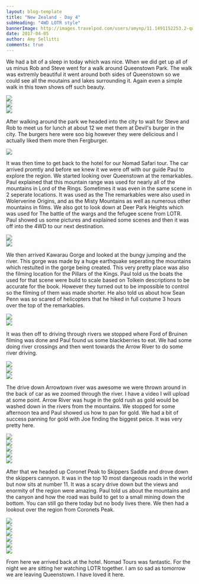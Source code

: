 ```yaml
---
layout: blog-template
title: "New Zealand - Day 4"
subHeading: "4WD LOTR style"
bannerImage: http://images.travelpod.com/users/amynp/11.1491152253.2-queenstown.jpg
date: 2017-04-05
author: Amy Sellitti
comments: true
---
```


We had a bit of a sleep in today which was nice. When we did get up all of us minus Rob and Steve went for a walk around Queenstown Park. The walk was extremly beautiful it went around both sides of Queenstown so we could see all the moutains and lakes surrounding it. Again even a simple walk in this town shows off such beauty.

<div class="center-image"><img src="https://lh3.googleusercontent.com/8R3s-Ap4Ahdnukklpa65KB_hD1eCE2urpTh_LtlEAT_6JCw0VQlc05u_fqt1q7TFmpqkGQ-w4YrYA3DyKHWauihqK1nLqwksog2mDFB8N6DiFm9RC8_r7q0EOptkzjSLCUU9zz8cEtg=w2400" /></div>
<div class="center-image"><img src="https://lh3.googleusercontent.com/lZ1wXd1E1nqW_nwVWh4o0wKkcr_ZYbPF_OUCijUi-6L80cq3h-omYlgIn2C3BsKVjQp62nwbVeHMAaBWS8kKO0OUAOxCnC6wuTRofhS-ZXlJnLwVQo0b2mXUOmZlBjN6Y7_sbqgqqCo=w2400" /></div>
<div class="center-image"><img src="https://lh3.googleusercontent.com/hlW3FD396q9ApK2JT99iYUK5nq9IGlgFuWc1RStc5Iz93olgKsBOCXexeV0hiwACPqE68Poq22-wykV7vfht2clMPnQNj61VS448R3NNq2zr2L1QXh6jFMUM10BJPJYTGF6HIkr9j-k=w2400" /></div>

After walking around the park we headed into the city to wait for Steve and Rob to meet us for lunch at about 12 we met them at Devil's burger in the city. The burgers here were soo big however they were delicious and I actually liked them more then Fergburger. 

<div class="center-image"><img src="https://lh3.googleusercontent.com/JaHOwAw4TicABxeyrrS_LHkR6Em4ymjaN0hcdELI8PXArwVF1mCvMJGZO-9o37foHDxcs7FYPzjOb_QLhbIWl77KJ4hawBbSsA7G6JuKVyKWhrvdfck5hUZR8tsntWBglv1yyQ828_U=w2400" /></div>

It was then time to get back to the hotel for our Nomad Safari tour. The car arrived promtly and before we knew it we were off with our guide Paul to explore the region. We started looking over Queenstown at the remarkables. Paul explained that this mountain range was used for nearly all of the mountains in Lord of the Rings. Sometimes it was even in the same scene in 2 seperate locations. It was used as the  The remarkables were also used in Wolerverine Origins, and as the Misty Mountains as well as numerous other mountains in films.  We also got to look down at Deer Park Heights which was used for The battle of the wargs and the fefugee scene from LOTR. Paul showed us some pictures and explained some scenes and then it was off into the 4WD to our next destination. 

<div class="center-image"><img src="https://lh3.googleusercontent.com/ZPrxx_ZxWbHoWhtW3su6lk6pK_hGpDm6820P4aihovUzi1Nt49BR88w2g-oRlO9d6PAhLcmlIL9tEJ_-qHjvxH686O_9QyYMie-12ME4LrpyxJlfFsGqK8jWk-RkEcouGgqE2kBLzjw=w2400" /></div>
<div class="center-image"><img src="https://lh3.googleusercontent.com/GiAiBtMChaEygjwUp9aZyYKrLKgFywntSBUL7YMmrP6Kw6VZuAX3OCcH1JmDuI9SpqNUnMvNpzJv8DACjXkoOZofIgTAM-fbh737KTBbdtY1wW6-CG2Ooyqgia0WqapSG6PDk58_jSE=w2400" /></div>


We then arrived Kawarau Gorge and looked at the bungy jumping and the river. This gorge was made by a huge earthquake seperating the mountains which restulted in the gorge being created. This very pretty place was also the filming location for the Pillars of the Kings. Paul told us the boats the used for that scene were build to scale based on Tolkein descriptions to be accurate for the book. However they turned out to be impossible to control so the filming of them was made shorter. He also told us about how Sean Penn was so scared of helicopters that he hiked in full costume 3 hours over the top of the remarkables.

<div class="center-image"><img src="https://lh3.googleusercontent.com/0SVEkQtPocYxrMRs6etrv-b3DXKn_6JoxzyrbOs6jqhUzNwsTmmUzySkNIDnwIOujf_LUM0QNwKFmcHD7IX97BevM6EfvDTMa1IXjArwD6NNAdoXGsMKau1PKr3_zU7CRPstYtDaF6M=w2400" /></div>
<div class="center-image"><img src="https://lh3.googleusercontent.com/8JYpgPcbvmPhu9wspXJHVOmIBPI5tHuP_sDfs4jUZFpSrQbDrwIyKk6aeWDbcgEVT4lnZ96WF9tgqJDMkuwp0haDtinTTr1UpGreqGBvmcYooqCExNYGMpSzqgLVWvjCgWb-pxQC0R8=w2400" /></div>


It was then off to driving through rivers we stopped where Ford of Bruinen filming was done and Paul found us some blackberries to eat. We had some doing river crossings and then went towards the Arrow River to do some river driving.

<div class="center-image"><img src="https://lh3.googleusercontent.com/70XozfMWP3RLo5gTk707bVSfevlM4T-DFZesqpaMTtIp99XMH7D7rIRnnoaZ06tR8te7wd_O0JlHp-xlpg5loFhSB7i1IlDEKXrQOSqXxmzPt_L5ewTe2w4FI4VxHBfkP7qhyM1Q5E0=w2400" /></div>
<div class="center-image"><img src="https://lh3.googleusercontent.com/n979yt4yDwZEx93p21ToJ-dSUMXmNrlrbP9l8acjyz0Ec9WUnbW0G4wZS5CJBFKIiUoQUxrpGD89MtWKM7zVH8FHkq9M4OgpanztGMnXO4vr0UTHmQHZOlj_5GoGjGvUkCISFOAghf4=w2400" /></div>
<div class="center-image"><img src="https://lh3.googleusercontent.com/L6mz6Q0im8SB1OXencoiyAoSKrItc_IpLkKLa8bOjaSCimoAWmxvSHL6Qd8TT1sspBgYxK-I9EgOtAwv1pXmgAzz8IZlWyfWz1rhZXqV1b6G_EME232I8wBujCTmBxbs-xdG4J5I8-s=w2400" /></div>

The drive down Arrowtown river was awesome we were thrown around in the back of car as we zoomed through the river. I have a video I will upload at some point. Arrow River was huge in the gold rush as gold would be washed down in the rivers from the mountains. We stopped for some afternoon tea and Paul showed us how to pan for gold. We had a bit of success panning for gold with Joe finding the biggest peice. It was very pretty here. 

<div class="center-image"><img src="https://lh3.googleusercontent.com/YVa16qxEn-4b3-EzevFLvhGV_Qt07ShHwAHUn6IfZhFD8i52B1AZSADNHzyVgqig5iFrP6RnWKOji3MzUzr0y8E02Ihm_oJsNorSLkRhFMJGyZYp1hHtc0hophPP6hLmBTIOgbXOmvI=w2400" /></div>
<div class="center-image"><img src="https://lh3.googleusercontent.com/1-jSs7UwsGLkj39SEQvQdcryi_IU1_jabkUkEKTrwJALnK5F41MDpK72aFzwNyLHWok4c0bOdJ4lGX3AukAMVl0hdoZ0-6BN6iDiJCf63-YPbMwZXQIrPsFyNjLgfG3dIV95l7p5rPI=w2400" /></div>
<div class="center-image"><img src="https://lh3.googleusercontent.com/02ydH5lT_hIff2KjKOzMqbmDuMLBu1bNegJfpK3waNTGI7wOCztfmVd9s3AXf3pr4G_VBM_oA_8_FcbxVHR5Jd-Br7H01Dnl_tNDpeSxizLhpl6FMDyorrzV3BK-bCbDiXIMs4XuawA=w2400" /></div>
<div class="center-image"><img src="https://lh3.googleusercontent.com/eH8QlMbnHkImTD_uPOXTdxp9X2-RhHLrioFKFzngmvRu1vnWmCc6WiZ-nqJZQ3ohDgVcU6U04O7-bDChB-0fuFXokoO0GFQvtVCoy0qol9ZkukRODWBDLjByEjJ1hi-x9XiZ24EpZcs=w2400" /></div>
<div class="center-image"><img src="https://lh3.googleusercontent.com/PvAJMRDDhBUxGaSd8Kcr1f38-SbnBXC5p7sjORWPwjgz_d-0twttLzKK7IXacs6pGvCpsbrqEVYf00GqkqfbO4rlNL5MG3RUKmQXUM70vbOjv68x-zQDmrT9H_8MoLu47VWQHzOYqME=w2400" /></div>

After that we headed up Coronet Peak to Skippers Saddle and drove down the skippers cannyon. It was in the top 10 most dangeous roads in the world but now sits at number 11. It was a scary drive down but the views and enormity of the region were amazing. Paul told us about the mountains and the canyon and how the road was build to get to a small mining down the bottom. You can still go there today but no body lives there. We then had a lookout over the region from Coronets Peak. 

<div class="center-image"><img src="https://lh3.googleusercontent.com/TOdj_WuTLFA-XO5HJBfPP-TRkgtxp7sUKLDMpAs4oh7r3sokrCro3RTYxhZXlpZrAhrYXnP1zNVXzUIKzp_LY4TWFL05JANEvOuFjLqmjBlmD3NKy7vyIskTq9nIEtEj_uno9u1Qg0Q=w2400" /></div>
<div class="center-image"><img src="https://lh3.googleusercontent.com/YxCH5J9MCfk6YpazvIuMsQsx_jGGdyTBgYLRTNzdB__Zu2T-3BPhS-4pA5cJEAFe_8Jh5KCKnGUN-geNB0F1Z78ovWsgAZM2HbN6ADYWg4ti3dQ-bRVebqIJ9Rq9-p_8ZnDDLpDzz9E=w2400" /></div>
<div class="center-image"><img src="https://lh3.googleusercontent.com/yRDmV5bTadSpNWfEGte09KGEhispVggNYZdWU0fU_AZA22ZpEmBIGODvPGxOSmt81brlPKSIC5BP7iwhHdqns5kFKiDPv9CKOMpq_XC342DvmcH_LBftSxlJ8hXrBzrqVmG1AByODyk=w2400" /></div>
<div class="center-image"><img src="https://lh3.googleusercontent.com/2AXceD6BuQ3JrsKc9CkZbziUm_42iLzIK4DNF3QeRcD-uPSz54dJGefVA-oJhdABqFMVSjN1Fd6xrdBeUMYMYVRHzQS9jngaftuakEyi_EcQgi1PCo28l3SAJjFueRxKW1GwME95e0M=w2400" /></div>
<div class="center-image"><img src="https://lh3.googleusercontent.com/k-FdS4EX3SWM1Sb8aCk59AA5rb2Dl80wYR8U8BYvaM511NNtVNqJeaxafLXYsEpaZETDdoO5JK7PDOJ7iT-NvsWDsc8P8U48ff54ln83MKpwrZNryZeO-dfV5DVZfohr5M8ezQfQrXo=w2400" /></div>
<div class="center-image"><img src="https://lh3.googleusercontent.com/PiXg-Mk-XP2zeiFw8VLf37zbZgIWYzTDs2NBZWqWTI0zDVuNYniFalhJAFJZQuMsrMf-LBVxTpKjkAslFnhhrsaJsz0ct2Kuc-ySuGsYt6l9I7fdWzrO_dCdaxZ_eTgM3whoBtVKxww=w2400" /></div>

From here we arrived back at the hotel. Nomad Tours was fantastic. For the night we are sitting her watching LOTR together. I am so sad as tomorrow we are leaving Queenstown. I have loved it here. 


